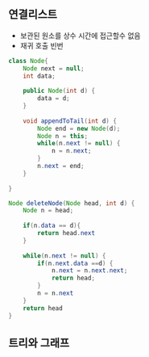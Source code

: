 
## 연결리스트

*  보관된 원소를 상수 시간에 접근할수 없음
*  재귀 호출 빈번

```Java
class Node{
	Node next = null;
	int data;
	
	public Node(int d) {
		data = d;
	}
	
	void appendToTail(int d) {
		Node end = new Node(d);
		Node n = this;
		while(n.next != null) {
			n = n.next;
		}
		n.next = end;
	}
	
}
```

```java
Node deleteNode(Node head, int d) {
	Node n = head;
	
	if(n.data == d){
		return head.next
	}
	
	while(n.next != null) {
		if(n.next.data ==d) {
			n.next = n.next.next;
			return head;
		}
		n = n.next
	}
	return head
}
```

## 트리와 그래프